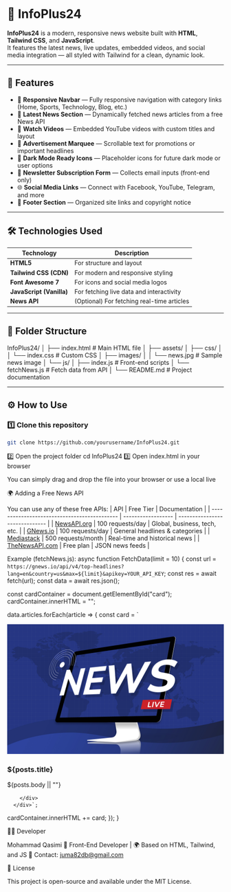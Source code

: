 # 📰 InfoPlus24

**InfoPlus24** is a modern, responsive news website built with **HTML**, **Tailwind CSS**, and **JavaScript**.  
It features the latest news, live updates, embedded videos, and social media integration — all styled with Tailwind for a clean, dynamic look.

---

## 🚀 Features

- 🧭 **Responsive Navbar** — Fully responsive navigation with category links (Home, Sports, Technology, Blog, etc.)
- 📰 **Latest News Section** — Dynamically fetched news articles from a free News API
- 🎥 **Watch Videos** — Embedded YouTube videos with custom titles and layout
- 💬 **Advertisement Marquee** — Scrollable text for promotions or important headlines
- 🌙 **Dark Mode Ready Icons** — Placeholder icons for future dark mode or user options
- 🧡 **Newsletter Subscription Form** — Collects email inputs (front-end only)
- 🌐 **Social Media Links** — Connect with Facebook, YouTube, Telegram, and more
- 🏁 **Footer Section** — Organized site links and copyright notice

---

## 🛠️ Technologies Used

| Technology               | Description                                |
| ------------------------ | ------------------------------------------ |
| **HTML5**                | For structure and layout                   |
| **Tailwind CSS (CDN)**   | For modern and responsive styling          |
| **Font Awesome 7**       | For icons and social media logos           |
| **JavaScript (Vanilla)** | For fetching live data and interactivity   |
| **News API**             | (Optional) For fetching real-time articles |

---

## 📂 Folder Structure

InfoPlus24/
│
├── index.html # Main HTML file
│
├── assets/
│ ├── css/
│ │ └── index.css # Custom CSS
│ ├── images/
│ │ └── news.jpg # Sample news image
│ └── js/
│ ├── index.js # Front-end scripts
│ └── fetchNews.js # Fetch data from API
│
└── README.md # Project documentation

---

## ⚙️ How to Use

### 1️⃣ Clone this repository

```bash
git clone https://github.com/yourusername/InfoPlus24.git
```

2️⃣ Open the project folder
cd InfoPlus24
3️⃣ Open index.html in your browser

You can simply drag and drop the file into your browser or use a local live

🌍 Adding a Free News API

You can use any of these free APIs:
| API | Free Tier | Documentation |
| -------------------------------------------- | ------------------ | ------------------------------ |
| [NewsAPI.org](https://newsapi.org) | 100 requests/day | Global, business, tech, etc. |
| [GNews.io](https://gnews.io) | 100 requests/day | General headlines & categories |
| [Mediastack](https://mediastack.com) | 500 requests/month | Real-time and historical news |
| [TheNewsAPI.com](https://www.thenewsapi.com) | Free plan | JSON news feeds |

Example (fetchNews.js):
async function FetchData(limit = 10) {
const url = `https://gnews.io/api/v4/top-headlines?lang=en&country=us&max=${limit}&apikey=YOUR_API_KEY`;
const res = await fetch(url);
const data = await res.json();

const cardContainer = document.getElementById("card");
cardContainer.innerHTML = "";

data.articles.forEach(article => {
const card = `

<div class="bg-white shadow-md rounded-md overflow-hidden">
<img src="assets/images/news.jpg" alt="news" class="w-full h-48 object-cover">
<div class="p-4">
<h3 class="text-lg font-semibold mb-2">${posts.title}</h3>
          <p class="text-gray-600 mb-3">${posts.body || ""}</p>

        </div>
      </div>`;

cardContainer.innerHTML += card;
});
}

🧑‍💻 Developer

Mohammad Qasimi
💼 Front-End Developer | 🌍 Based on HTML, Tailwind, and JS
📧 Contact: juma82db@gmail.com

📜 License

This project is open-source and available under the MIT License.
